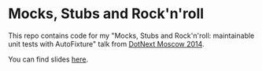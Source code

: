 Mocks, Stubs and Rock'n'roll
=====================

This repo contains code for my "Mocks, Stubs and Rock'n'roll: maintainable unit tests with AutoFixture" talk from [DotNext Moscow 2014](http://dotnext.ru).

You can find slides [here](http://www.slideshare.net/VladimirAlmaev/mocks-stubs-rocknroll-maintainable-unit-tests-with-autofixture).